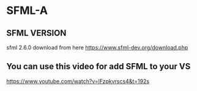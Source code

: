 # SFML-A

## SFML VERSION

sfml 2.6.0 download from here https://www.sfml-dev.org/download.php

## You can use this video for add SFML to your VS 

https://www.youtube.com/watch?v=lFzpkvrscs4&t=192s
